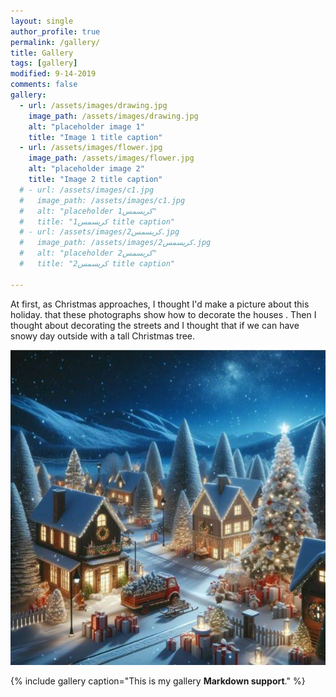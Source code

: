 ```yaml
---
layout: single
author_profile: true
permalink: /gallery/
title: Gallery
tags: [gallery]
modified: 9-14-2019
comments: false
gallery:
  - url: /assets/images/drawing.jpg
    image_path: /assets/images/drawing.jpg
    alt: "placeholder image 1"
    title: "Image 1 title caption"
  - url: /assets/images/flower.jpg
    image_path: /assets/images/flower.jpg
    alt: "placeholder image 2"
    title: "Image 2 title caption"
  # - url: /assets/images/c1.jpg
  #   image_path: /assets/images/c1.jpg
  #   alt: "placeholder کریسمس1"
  #   title: "کریسمس1 title caption"
  # - url: /assets/images/کریسمس2.jpg
  #   image_path: /assets/images/کریسمس2.jpg
  #   alt: "placeholder کریسمس2"
  #   title: "کریسمس2 title caption"
      
---
```


At first, as Christmas approaches, I thought I'd make a picture about this holiday. that these photographs show how to decorate the houses .
Then I thought about decorating the streets and I thought that if we can have snowy day outside with a tall Christmas tree.

![c1](/assets/images/c1.jpg)


{% include gallery caption="This is my gallery **Markdown support**." %}

